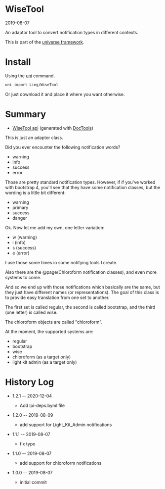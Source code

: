 WiseTool
===========
2019-08-07



An adaptor tool to convert notification types in different contexts.


This is part of the [universe framework](https://github.com/karayabin/universe-snapshot).


Install
==========
Using the [uni](https://github.com/lingtalfi/universe-naive-importer) command.
```bash
uni import Ling/WiseTool
```

Or just download it and place it where you want otherwise.






Summary
===========
- [WiseTool api](https://github.com/lingtalfi/WiseTool/blob/master/doc/api/Ling/WiseTool.md) (generated with [DocTools](https://github.com/lingtalfi/DocTools))






This is just an adaptor class.


Did you ever encounter the following notification words?

- warning
- info
- success
- error

Those are pretty standard notification types.
However, if if you've worked with bootstrap 4, you'll see that they have some notification classes, but the wording
is a little bit different:

- warning
- primary
- success
- danger

Ok.
Now let me add my own, one letter variation:

- w (warning)
- i (info)
- s (success)
- e (error)


I use those some times in some notifying tools I create.



Also there are the @page(Chloroform notification classes), and even more systems to come.


And so we end up with those notifications which basically are the same, but they just have different names (or representations).
The goal of this class is to provide easy translation from one set to another.

The first set is called regular, the second is called bootstrap, and the third (one letter) is called wise.

The chloroform objects are called "chloroform".



At the moment,  the supported systems are:

- regular
- bootstrap
- wise
- chloroform (as a target only)
- light kit admin (as a target only)





History Log
=============

- 1.2.1 -- 2020-12-04

    - Add lpi-deps.byml file

- 1.2.0 -- 2019-08-09

    - add support for Light_Kit_Admin notifications
    
- 1.1.1 -- 2019-08-07

    - fix typo
    
- 1.1.0 -- 2019-08-07

    - add support for chloroform notifications
    
- 1.0.0 -- 2019-08-07

    - initial commit